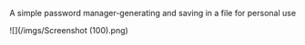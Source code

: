 A simple password manager-generating and saving in a file for personal use

![](/imgs/Screenshot (100).png)
